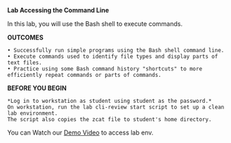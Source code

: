 **Lab Accessing the Command Line**

In this lab, you will use the Bash shell to execute commands.

**OUTCOMES**

    • Successfully run simple programs using the Bash shell command line. 
    • Execute commands used to identify file types and display parts of text files. 
    • Practice using some Bash command history "shortcuts" to more efficiently repeat commands or parts of commands.

**BEFORE YOU BEGIN**

    *Log in to workstation as student using student as the password.*
    On workstation, run the lab cli-review start script to set up a clean lab environment. 
    The script also copies the zcat file to student's home directory.
You can Watch our [Demo Video](https://www.youtube.com/watch?v=nYyxI3DiYp) to access lab env.
